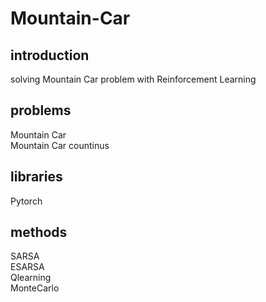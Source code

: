 # Mountain-Car
## introduction
solving Mountain Car problem with Reinforcement Learning
## problems
Mountain Car  
Mountain Car countinus
## libraries
Pytorch
## methods
SARSA  
ESARSA  
Qlearning  
MonteCarlo  
